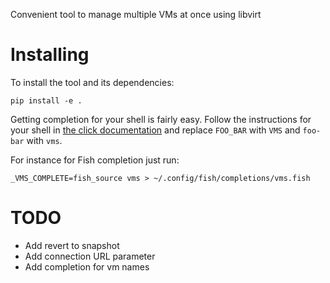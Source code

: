 Convenient tool to manage multiple VMs at once using libvirt

# Installing

To install the tool and its dependencies:

```
pip install -e .
```

Getting completion for your shell is fairly easy.
Follow the instructions for your shell in [the click documentation](https://click.palletsprojects.com/en/8.0.x/shell-completion/#enabling-completion) and replace `FOO_BAR` with `VMS` and `foo-bar` with `vms`.

For instance for Fish completion just run:

```
_VMS_COMPLETE=fish_source vms > ~/.config/fish/completions/vms.fish
```

# TODO

* Add revert to snapshot
* Add connection URL parameter
* Add completion for vm names
